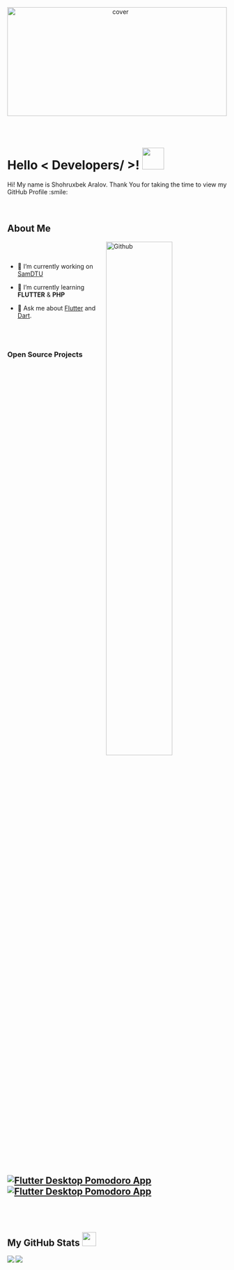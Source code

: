 <div align="center">
<img width="100%" height = "250px" src="https://cdn.pixabay.com/photo/2022/05/01/15/02/art-7167741__340.png" alt="cover" />
</div>
<br><br>
<h1> Hello < Developers/ >! <img src = "https://raw.githubusercontent.com/MartinHeinz/MartinHeinz/master/wave.gif" width = 50px> </h1>
<p align='center'>

</p>
<div size='20px'> Hi! My name is Shohruxbek Aralov. Thank You for taking the time to view my GitHub Profile :smile: 
</div>
<br><br>
<h2> About Me </h2>

<img width="55%" align="right" alt="Github" src="https://raw.githubusercontent.com/onimur/.github/master/.resources/git-header.svg" />

<br><br>
- 🔭 I’m currently working on [SamDTU](https://www.sammu.uz)

- 🌱 I’m currently learning **FLUTTER** & **PHP**

- 💬 Ask me about [Flutter](https://flutter.dev) and [Dart](https://dart.dev).

  <br><br>
### Open Source Projects

[![Flutter Desktop Pomodoro App](https://github-readme-stats.vercel.app/api/pin/?username=shohruxbek&repo=flutter_desktop_pomodoro_app)](https://github.com/shohruxbek/flutter_desktop_pomodoro_app) [![Flutter Desktop Pomodoro App](https://github-readme-stats.vercel.app/api/pin/?username=shohruxbek&repo=flutter_lessons)](https://github.com/shohruxbek/flutter_lessons)
  <br>
---
  <br><br>
<h2> My GitHub Stats <img src='https://media1.giphy.com/media/du3J3cXyzhj75IOgvA/giphy.gif?cid=ecf05e47x2g034i9pzwtzzsd3xgg2w9nr94t4tflbbgo3008&rid=giphy.gif' width='32px'> </h2>

<a href="https://github.com/shohruxbek/github-readme-stats">
<img align="left" src="https://github-readme-stats.vercel.app/api?username=shohruxbek&count_private=true&show_icons=true&theme=default" />
</a>

<a href="https://github.com/anuraghazra/convoychat">
<img align="left" src="https://github-readme-stats.vercel.app/api/top-langs/?username=shohruxbek&theme=default" />
</a>
<br><br><br><br>
